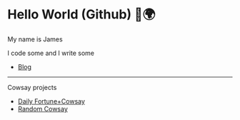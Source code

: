 # Hello World (Github) 👋🌍

My name is James

I code some and I write some

- [Blog](https://madjam.dev/)

---

Cowsay projects

- [Daily Fortune+Cowsay](http://cowsay.today)
- [Random Cowsay](http://cows.rest/cowsay?r)

